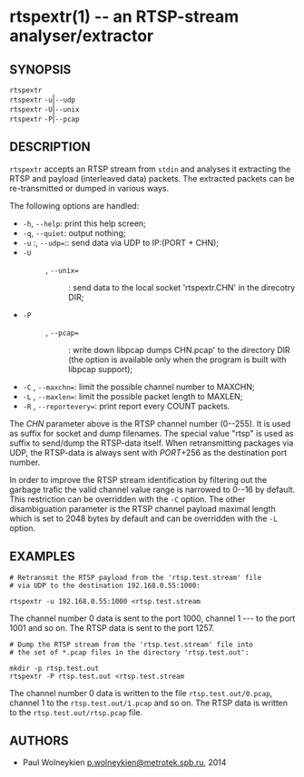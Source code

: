 rtspextr(1) -- an RTSP-stream analyser/extractor
======================================================

SYNOPSIS
--------

`rtspextr` <br>
`rtspextr` `-u`|`--udp` <br>
`rtspextr` `-U`|`--unix` <br>
`rtspextr` `-P`|`--pcap` <br>

DESCRIPTION
-----------

`rtspextr` accepts an RTSP stream from `stdin` and analyses it
extracting the RTSP and payload (interleaved data) packets. The
extracted packets can be re-transmitted or dumped in various ways.

The following options are handled:

* `-h`, `--help`:
    print this help screen;
* `-q`, `--quiet`:
    output nothing;
* `-u` <IP>:<PORT>, `--udp=`<IP>:<PORT>:
    send data via UDP to IP:(PORT + CHN);
* `-U` <DIR>, `--unix=`<DIR>:
    send data to the local socket 'rtspextr.CHN' in the direcotry DIR;
* `-P` <DIR>, `--pcap=`<DIR>:
    write down libpcap dumps CHN.pcap' to the directory DIR (the
    option is available only when the program is built with libpcap
    support);
* `-C` <MAXCHN>, `--maxchn=`<MAXCHN>:
    limit the possible channel number to MAXCHN;
* `-L` <MAXLEN>, `--maxlen=`<MAXLEN>:
    limit the possible packet length to MAXLEN;
* `-R` <COUNT>, `--reportevery=`<COUNT>:
    print report every COUNT packets.


The *CHN* parameter above is the RTSP channel number (0--255).
It is used as suffix for socket and dump filenames. The special value
"rtsp" is used as suffix to send/dump the RTSP-data itself. When
retransmitting packages via UDP, the RTSP-data is always sent with
*PORT*+256 as the destination port number.

In order to improve the RTSP stream identification by filtering out
the garbage trafic the valid channel value range is narrowed to 0--16
by default. This restriction can be overridden with the `-C` option.
The other disambiguation parameter is the RTSP channel payload maximal
length which is set to 2048 bytes by default and can be overridden
with the `-L` option.


EXAMPLES
--------

    # Retransmit the RTSP payload from the 'rtsp.test.stream' file
    # via UDP to the destination 192.168.0.55:1000:
    
    rtspextr -u 192.168.0.55:1000 <rtsp.test.stream
    
The channel number 0 data is sent to the port 1000, channel 1 --- 
to the port 1001 and so on. The RTSP data is sent to the port 1257.

    # Dump the RTSP stream from the 'rtsp.test.stream' file into
    # the set of *.pcap files in the directory 'rtsp.test.out':
    
    mkdir -p rtsp.test.out
    rtspextr -P rtsp.test.out <rtsp.test.stream
    
The channel number 0 data is written to the file
`rtsp.test.out/0.pcap`, channel 1 to the `rtsp.test.out/1.pcap` and so
on. The RTSP data is written to the `rtsp.test.out/rtsp.pcap` file.


AUTHORS
-------

  * Paul Wolneykien <p.wolneykien@metrotek.spb.ru>, 2014

